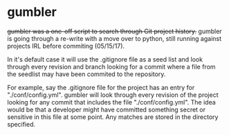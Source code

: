 # gumbler


~~gumbler was a one-off script to search through Git project history.~~
gumbler is going through a re-write with a move over to python, still running against projects IRL before commiting (05/15/17). 

In it's default case it will use the .gitignore file as a seed list and look through every revision and branch looking for a commit where a file from the seedlist may have been commited to the repository. 

For example, say the .gitignore file for the project has an entry for "./conf/config.yml". gumbler will look through every revision of the project looking for any commit that includes the file "./conf/config.yml". The idea would be that a developer might have committed something secret or sensitive in this file at some point. Any matches are stored in the directory specified.

